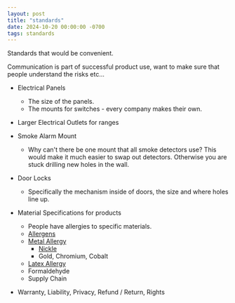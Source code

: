 ```yaml
---
layout: post
title: "standards"
date: 2024-10-20 00:00:00 -0700
tags: standards
---
```


Standards that would be convenient.

Communication is part of successful product use, want to make sure that people understand the risks etc...

- Electrical Panels
    - The size of the panels.
    - The mounts for switches - every company makes their own.

- Larger Electrical Outlets for ranges

- Smoke Alarm Mount
    - Why can't there be one mount that all smoke detectors use? This would make it much easier to swap out detectors. Otherwise you are stuck drilling new holes in the wall.

- Door Locks
    - Specifically the mechanism inside of doors, the size and where holes line up.

- Material Specifications for products
    - People have allergies to specific materials.
    - [Allergens](https://en.wikipedia.org/wiki/List_of_allergens)
    - [Metal Allergy](https://en.wikipedia.org/wiki/Metal_allergy)
        - [Nickle](https://en.wikipedia.org/wiki/Nickel_allergylate)
        - Gold, Chromium, Cobalt
    - [Latex Allergy](https://en.wikipedia.org/wiki/Latex_allergy)
    - Formaldehyde
    - Supply Chain

- Warranty, Liability, Privacy, Refund / Return, Rights

